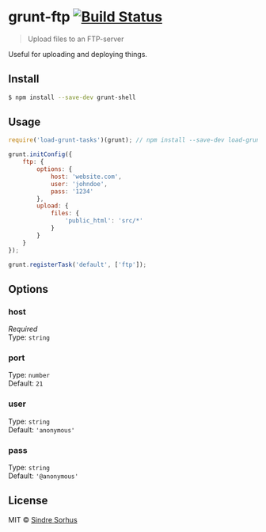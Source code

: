 # grunt-ftp [![Build Status](https://travis-ci.org/sindresorhus/grunt-ftp.svg?branch=master)](https://travis-ci.org/sindresorhus/grunt-ftp)

> Upload files to an FTP-server

Useful for uploading and deploying things.


## Install

```sh
$ npm install --save-dev grunt-shell
```


## Usage

```js
require('load-grunt-tasks')(grunt); // npm install --save-dev load-grunt-tasks

grunt.initConfig({
	ftp: {
		options: {
			host: 'website.com',
			user: 'johndoe',
			pass: '1234'
		},
		upload: {
			files: {
				'public_html': 'src/*'
			}
		}
	}
});

grunt.registerTask('default', ['ftp']);
```


## Options

### host

*Required*  
Type: `string`

### port

Type: `number`  
Default: `21`

### user

Type: `string`  
Default: `'anonymous'`

### pass

Type: `string`  
Default: `'@anonymous'`


## License

MIT © [Sindre Sorhus](http://sindresorhus.com)
